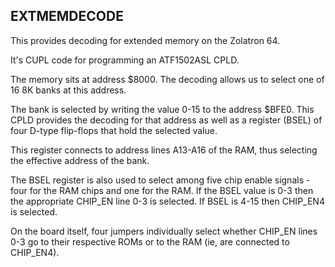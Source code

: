 ## EXTMEMDECODE

This provides decoding for extended memory on the Zolatron 64.

It's CUPL code for programming an ATF1502ASL CPLD.

The memory sits at address $8000. The decoding allows us to select one of 16 8K banks at this address.

The bank is selected by writing the value 0-15 to the address $BFE0. This CPLD provides the decoding for that address as well as a register (BSEL) of four D-type flip-flops that hold the selected value.

This register connects to address lines A13-A16 of the RAM, thus selecting the effective address of the bank.

The BSEL register is also used to select among five chip enable signals - four for the RAM chips and one for the RAM. If the BSEL value is 0-3 then the appropriate CHIP_EN line 0-3 is selected. If BSEL is 4-15 then CHIP_EN4 is selected.

On the board itself, four jumpers individually select whether CHIP_EN lines 0-3 go to their respective ROMs or to the RAM (ie, are connected to CHIP_EN4).
